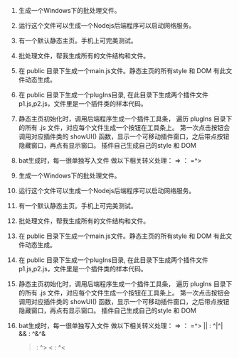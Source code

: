  

1. 生成一个Windows下的批处理文件。
2. 运行这个文件可以生成一个Nodejs后端程序可以启动网络服务。
3. 有一个默认静态主页。手机上可完美测试。 
4. 批处理文件，帮我生成所有的文件结构和文件。
5. 在 public 目录下生成一个main.js文件。静态主页的所有style 和 DOM 有此文件动态生成。
6. 在 public 目录下生成一个plugIns目录, 在此目录下生成两个插件文件 p1.js,p2.js，文件里是一个插件类的样本代码。
6. 静态主页初始化时，调用后端程序生成一个插件工具条，
   遍历 plugIns 目录下的所有 .js 文件，对应每个文件生成一个按钮在工具条上。
   第一次点击按钮会调用对应插件类的 showUI() 函数，显示一个可移动插件窗口，之后带点按钮隐藏窗口，再点有显示窗口。
   插件自己生成自己的style 和 DOM

7. bat生成时，每一很单独写入文件
    做以下相关转义处理：
   =>  ： =^>
    

1. 生成一个Windows下的批处理文件。
2. 运行这个文件可以生成一个Nodejs后端程序可以启动网络服务。
3. 有一个默认静态主页。手机上可完美测试。 
4. 批处理文件，帮我生成所有的文件结构和文件。
5. 在 public 目录下生成一个main.js文件。静态主页的所有style 和 DOM 有此文件动态生成。
6. 在 public 目录下生成一个plugIns目录, 在此目录下生成两个插件文件 p1.js,p2.js，文件里是一个插件类的样本代码。
6. 静态主页初始化时，调用后端程序生成一个插件工具条，
   遍历 plugIns 目录下的所有 .js 文件，对应每个文件生成一个按钮在工具条上。
   第一次点击按钮会调用对应插件类的 showUI() 函数，显示一个可移动插件窗口，之后带点按钮隐藏窗口，再点有显示窗口。
   插件自己生成自己的style 和 DOM

7. bat生成时，每一很单独写入文件
    做以下相关转义处理：
   =>  ： =^>
   ||  :  ^|^|
   &&  :  ^&^&
   >   :  ^>
   <   :  ^<
   
   




   



